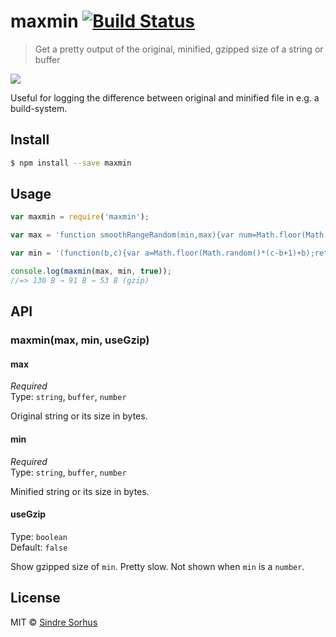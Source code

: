 # maxmin [![Build Status](https://travis-ci.org/sindresorhus/maxmin.svg?branch=master)](https://travis-ci.org/sindresorhus/maxmin)

> Get a pretty output of the original, minified, gzipped size of a string or buffer

![](screenshot.png)

Useful for logging the difference between original and minified file in e.g. a build-system.


## Install

```sh
$ npm install --save maxmin
```


## Usage

```js
var maxmin = require('maxmin');

var max = 'function smoothRangeRandom(min,max){var num=Math.floor(Math.random()*(max-min+1)+min);return this.prev=num===this.prev?++num:num};';

var min = '(function(b,c){var a=Math.floor(Math.random()*(c-b+1)+b);return this.a=a===this.a?++a:a})()';

console.log(maxmin(max, min, true));
//=> 130 B → 91 B → 53 B (gzip)
```

## API

### maxmin(max, min, useGzip)

#### max

*Required*  
Type: `string`, `buffer`, `number`

Original string or its size in bytes.

#### min

*Required*  
Type: `string`, `buffer`, `number`

Minified string or its size in bytes.

#### useGzip

Type: `boolean`  
Default: `false`

Show gzipped size of `min`. Pretty slow. Not shown when `min` is a `number`.


## License

MIT © [Sindre Sorhus](http://sindresorhus.com)
